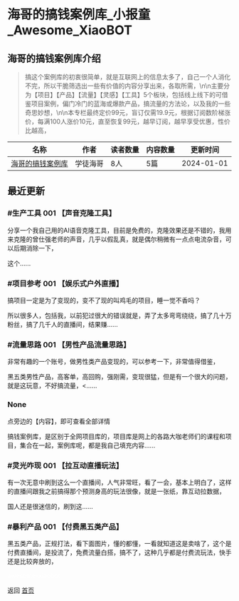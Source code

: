 # 海哥的搞钱案例库_小报童_Awesome_XiaoBOT

## 海哥的搞钱案例库介绍
> 搞这个案例库的初衷很简单，就是互联网上的信息太多了，自己一个人消化不完，所以干脆筛选出一些有价值的内容分享出来，各取所需，\n\n主要分为【项目】【产品】【流量】【灵感】【工具】5个板块，包括线上线下的可借鉴项目案例，偏门冷门的蓝海或爆款产品，搞流量的方法论，以及我的一些奇思妙想，\n\n本专栏最终定价99元，盲订仅需19.9元，根据订阅数阶梯涨价，每满100人涨价10元，直至恢复99元，越早订阅，越早享受优惠，性价比越高，  
  


|名称|作者|读者数量|内容数量|更新时间|
|---|---|---|---|---|
|[海哥的搞钱案例库](https://xiaobot.net/p/ahh7500?refer=0b133df9-27dc-423b-8101-639049001c13)|学徒海哥|8人|5篇|2024-01-01|

## 最近更新
### #生产工具 001 【声音克隆工具】

分享一个我自己用的AI语音克隆工具，目前是免费的，克隆效果还是不错的，我用来克隆的曾仕强老师的声音，几乎以假乱真，就是偶尔稍微有一点点电流杂音，可以后期消除一下，

这个......

### #项目参考 001 【娱乐式户外直播】

搞项目一定是为了变现的，变不了现的叫鸡毛的项目，睡一觉不香吗？

所以很多人，包括我，以前犯过很大的错误就是，弄了太多弯弯绕绕，搞了几十万粉丝，搞了几千人的直播间，结果赚......

### #流量思路 001 【男性产品流量思路】

非常有趣的一个账号，做男性类产品变现的，可以参考一下，非常值得借鉴，

黑五类男性产品，高客单，高回购，强刚需，变现很猛，但是有一个很大的问题，就是这玩意，不好搞流量，<......

### None

点旁边的【内容】，即可查看全部详情

搞钱案例库，是区别于全网项目库的，项目库是网上的各路大咖老师们的课程和项目，集合在一起，案例库呢，都是我自己填充内容......

### #灵光咋现 001 【拉互动直播玩法】

有一次无意中刷到这么一个直播间，人气非常旺，看了一会，基本上明白了，这样的直播间跟我之前搞得那个预测身高的玩法很像，就是一张纸，靠互动拉数据，

国人还是很迷信的，刷到这......

### #暴利产品 001 【付费黑五类产品】

黑五类产品，正规打法，看下面图片，懂的都懂，一看就知道这是卖啥了，这个是付费直播间，是投流了，免费流量白搭，搞不了，这种几乎都是付费流玩法，快手还是比较奔放的，


<a href="https://github.com/Reno9527/awesome-xiaobot" style="color: white; text-decoration: none;">awesome-xiaobot</a>

返回 [首页](../README.md)
